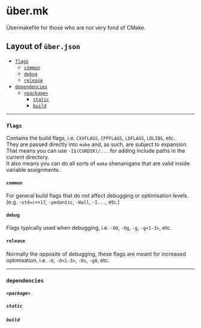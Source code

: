 # über.mk
Übermakefile for those who are not very fond of CMake.

## Layout of `über.json`
- [`flags`](#flags)
  - [`common`](#common)
  - [`debug`](#debug)
  - [`release`](#release)
- [`dependencies`](#dependencies)
  - [_`<package>`_](#package)
    - [`static`](#static)
    - [`build`](#build)

---
### `flags`
Contains the build flags, i.e. `CXXFLAGS`, `CPPFLAGS`, `LDFLAGS`, `LDLIBS`, etc.  
They are passed directly into `make` and, as such, are subject to expansion. That means you can use `-I$(CURDIR)/...` for adding include paths in the current directory.  
It also means you can do all sorts of `make` shenanigans that are valid inside variable assignments.
#### `common`
For general build flags that do not affect debugging or optimisation levels. (e.g. `-std=c++17`, `-pedantic`, `-Wall`, `-I...`, etc.)
#### `debug`
Flags typically used when debugging, i.e. `-O0`, `-Og`, `-g`, `-g<1-3>`, etc.
#### `release`
Normally the opposite of debugging, these flags are meant for increased optimisation, i.e. `-O`, `-O<1-3>`, `-Os`, `-g0`, etc.

---
### `dependencies`

#### _`<package>`_

##### `static`

##### `build`
